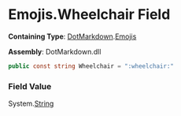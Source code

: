 # Emojis\.Wheelchair Field

**Containing Type**: [DotMarkdown](../../README.md)\.[Emojis](../README.md)

**Assembly**: DotMarkdown\.dll

```csharp
public const string Wheelchair = ":wheelchair:"
```

### Field Value

System\.[String](https://docs.microsoft.com/en-us/dotnet/api/system.string)